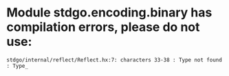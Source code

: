 # Module stdgo.encoding.binary has compilation errors, please do not use:
```
stdgo/internal/reflect/Reflect.hx:7: characters 33-38 : Type not found : Type_

```


